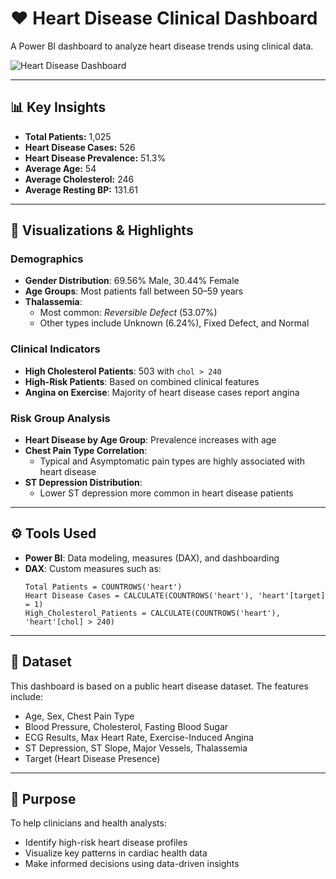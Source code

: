 
# ❤️ Heart Disease Clinical Dashboard

A Power BI dashboard to analyze heart disease trends using clinical data.

![Heart Disease Dashboard](d43384f9-123d-4896-b5fd-83a67be21fd7.png)

---

## 📊 Key Insights

- **Total Patients:** 1,025
- **Heart Disease Cases:** 526
- **Heart Disease Prevalence:** 51.3%
- **Average Age:** 54
- **Average Cholesterol:** 246
- **Average Resting BP:** 131.61

---

## 📌 Visualizations & Highlights

### Demographics
- **Gender Distribution**: 69.56% Male, 30.44% Female
- **Age Groups**: Most patients fall between 50–59 years
- **Thalassemia**:
  - Most common: *Reversible Defect* (53.07%)
  - Other types include Unknown (6.24%), Fixed Defect, and Normal

### Clinical Indicators
- **High Cholesterol Patients**: 503 with `chol > 240`
- **High-Risk Patients**: Based on combined clinical features
- **Angina on Exercise**: Majority of heart disease cases report angina

### Risk Group Analysis
- **Heart Disease by Age Group**: Prevalence increases with age
- **Chest Pain Type Correlation**:
  - Typical and Asymptomatic pain types are highly associated with heart disease
- **ST Depression Distribution**:
  - Lower ST depression more common in heart disease patients

---

## ⚙️ Tools Used

- **Power BI**: Data modeling, measures (DAX), and dashboarding
- **DAX**: Custom measures such as:
  ```dax
  Total Patients = COUNTROWS('heart')
  Heart Disease Cases = CALCULATE(COUNTROWS('heart'), 'heart'[target] = 1)
  High_Cholesterol_Patients = CALCULATE(COUNTROWS('heart'), 'heart'[chol] > 240)
  ```

---

## 📁 Dataset

This dashboard is based on a public heart disease dataset. The features include:
- Age, Sex, Chest Pain Type
- Blood Pressure, Cholesterol, Fasting Blood Sugar
- ECG Results, Max Heart Rate, Exercise-Induced Angina
- ST Depression, ST Slope, Major Vessels, Thalassemia
- Target (Heart Disease Presence)

---

## 🧠 Purpose

To help clinicians and health analysts:
- Identify high-risk heart disease profiles
- Visualize key patterns in cardiac health data
- Make informed decisions using data-driven insights
